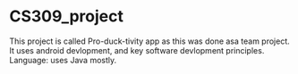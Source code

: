 # CS309_project 
This project is called Pro-duck-tivity app as this was done asa team project. It uses android devlopment, and key software devlopment principles. Language: uses Java mostly.
